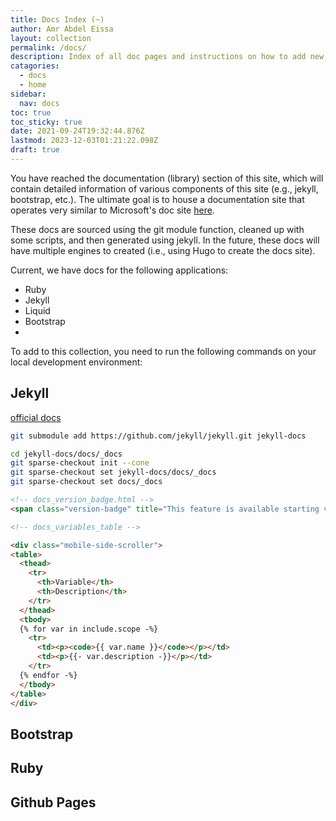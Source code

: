 ```yaml
---
title: Docs Index (~)
author: Amr Abdel Eissa
layout: collection
permalink: /docs/
description: Index of all doc pages and instructions on how to add new doc sections
catagories:
  - docs
  - home
sidebar:
  nav: docs
toc: true
toc_sticky: true
date: 2021-09-24T19:32:44.876Z
lastmod: 2023-12-03T01:21:22.098Z
draft: true
---
```


You have reached the documentation (library) section of this site, which will contain detailed information of various components of this site (e.g., jekyll, bootstrap, etc.). The ultimate goal is to house a documentation site that operates very similar to Microsoft's doc site [here](https://learn.microsoft.com/en-us/docs/).

These docs are sourced using the git module function, cleaned up with some scripts, and then generated using jekyll. In the future, these docs will have multiple engines to created (i.e., using Hugo to create the docs site).

Current, we have docs for the following applications:

- Ruby
- Jekyll
- Liquid
- Bootstrap
- 

To add to this collection, you need to run the following commands on your local development environment:

## Jekyll
[official docs](https://jekyllrb.com/docs/)

```sh
git submodule add https://github.com/jekyll/jekyll.git jekyll-docs

```


```sh
cd jekyll-docs/docs/_docs
git sparse-checkout init --cone
git sparse-checkout set jekyll-docs/docs/_docs
git sparse-checkout set docs/_docs

```

```html
<!-- docs_version_badge.html -->
<span class="version-badge" title="This feature is available starting version {{ include.version }}">{{ include.version }}</span>
```


```html
<!-- docs_variables_table -->

<div class="mobile-side-scroller">
<table>
  <thead>
    <tr>
      <th>Variable</th>
      <th>Description</th>
    </tr>
  </thead>
  <tbody>
  {% for var in include.scope -%}
    <tr>
      <td><p><code>{{ var.name }}</code></p></td>
      <td><p>{{- var.description -}}</p></td>
    </tr>
  {% endfor -%}
  </tbody>
</table>
</div>

```



## Bootstrap

## Ruby

## Github Pages


